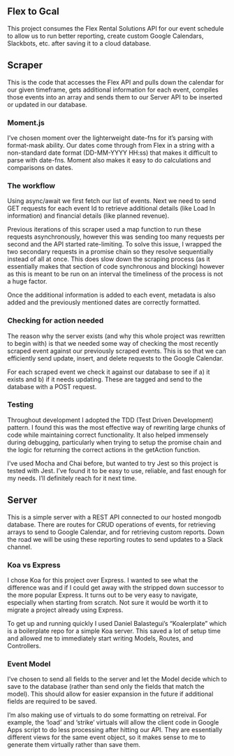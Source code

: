 ## Flex to Gcal 

This project consumes the Flex Rental Solutions API for our event schedule to allow us to run better reporting, create custom Google Calendars, Slackbots, etc. after saving it to a cloud database.

## Scraper

This is the code that accesses the Flex API and pulls down the calendar for our given timeframe, gets additional information for each event, compiles those events into an array and sends them to our Server API to be inserted or updated in our database.

### Moment.js 

I’ve chosen moment over the lighterweight date-fns for it’s parsing with format-mask ability. Our dates come through from Flex in a string with a non-standard date format (DD-MM-YYYY HH:ss) that makes it difficult to parse with date-fns. Moment also makes it easy to do calculations and comparisons on dates.

### The workflow

Using async/await we first fetch our list of events. Next we need to send GET requests for each event Id to retrieve additional details (like Load In information) and financial details (like planned revenue). 

Previous iterations of this scraper used a map function to run these requests asynchronously, however this was sending too many requests per second and the API started rate-limiting. To solve this issue, I wrapped the two secondary requests in a promise chain so they resolve sequentially instead of all at once. This does slow down the scraping process (as it essentially makes that section of code synchronous and blocking) however as this is meant to be run on an interval the timeliness of the process is not a huge factor. 

Once the additional information is added to each event, metadata is also added and the previously mentioned dates are correctly formatted.

### Checking for action needed

The reason why the server exists (and why this whole project was rewritten to begin with) is that we needed some way of checking the most recently scraped event against our previously scraped events. This is so that we can efficiently send update, insert, and delete requests to the Google Calendar.

For each scraped event we check it against our database to see if a) it exists and b) if it needs updating. These are tagged and send to the database with a POST request. 

### Testing

Throughout development I adopted the TDD (Test Driven Development) pattern. I found this was the most effective way of rewriting large chunks of code while maintaining correct functionality. It also helped immensely during debugging, particularly when trying to setup the promise chain and the logic for returning the correct actions in the getAction function.

I’ve used Mocha and Chai before, but wanted to try Jest so this project is tested with Jest. I’ve found it to be easy to use, reliable, and fast enough for my needs. I’ll definitely reach for it next time. 

## Server

This is a simple server with a REST API connected to our hosted mongodb database. There are routes for CRUD operations of events, for retrieving arrays to send to Google Calendar, and for retrieving custom reports. Down the road we will be using these reporting routes to send updates to a Slack channel. 

### Koa vs Express

I chose Koa for this project over Express. I wanted to see what the difference was and if I could get away with the stripped down successor to the more popular Express. It turns out to be very easy to navigate, especially when starting from scratch. Not sure it would be worth it to migrate a project already using Express. 

To get up and running quickly I used Daniel Balastegui’s “Koalerplate” which is a boilerplate repo for a simple Koa server. This saved a lot of setup time and allowed me to immediately start writing Models, Routes, and Controllers.

### Event Model

I’ve chosen to send all fields to the server and let the Model decide which to save to the database (rather than send only the fields that match the model). This should allow for easier expansion in the future if additional fields are required to be saved. 

I’m also making use of virtuals to do some formatting on retreival. For example, the ‘load’ and ‘strike’ virtuals will allow the client code in Google Apps script to do less processing after hitting our API. They are essentially different views for the same event object, so it makes sense to me to generate them virtually rather than save them.

